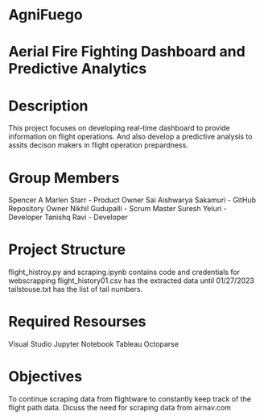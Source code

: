 # AgniFuego

# Aerial Fire Fighting Dashboard and Predictive Analytics

# Description
This project focuses on developing real-time dashboard to provide information on flight operations. And also develop a predictive analysis to assits decison makers in flight operation prepardness.

# Group Members

Spencer A Marlen Starr - Product Owner 
Sai Aishwarya Sakamuri - GitHub Repository Owner
Nikhil Gudupalli - Scrum Master
Suresh Yeluri - Developer
Tanishq Ravi - Developer

# Project Structure

flight_histroy.py and scraping.ipynb contains code and credentials for webscrapping
flight_history01.csv has the extracted data until 01/27/2023
tailstouse.txt has the list of tail numbers.

# Required Resourses

Visual Studio
Jupyter Notebook
Tableau
Octoparse

# Objectives

To continue scraping data from flightware to constantly keep track of the flight path data.
Dicuss the need for scraping data from airnav.com


